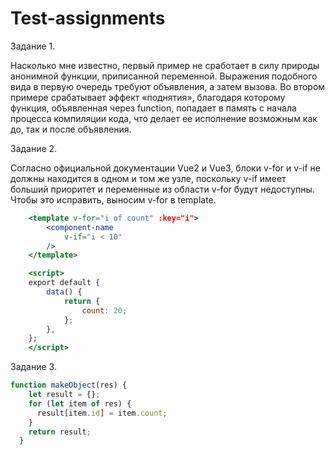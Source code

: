 # Test-assignments

Задание 1.

Насколько мне известно, первый пример не сработает в силу природы анонимной функции, приписанной переменной. Выражения подобного вида в первую очередь требуют объявления, а затем вызова. Во втором примере срабатывает эффект «поднятия», благодаря которому функция, объявленная через function, попадает в память с начала процесса компиляции кода, что делает ее исполнение возможным как до, так и после объявления.

Задание 2.

Согласно официальной документации Vue2 и Vue3, блоки v-for и v-if не должны находится в одном и том же узле, поскольку v-if имеет больший приоритет и переменные из области v-for будут недоступны. Чтобы это исправить, выносим v-for в template.

```jsx
	<template v-for="i of count" :key="i">
		<component-name
			v-if="i < 10" 
		/>
	</template>

	<script>
	export default {
		data() {
			return {
				count: 20;
			};
		},
	};
	</script>
```

Задание 3.

```jsx
function makeObject(res) {
    let result = {};
    for (let item of res) {
      result[item.id] = item.count;
    }
    return result;
  }
```

